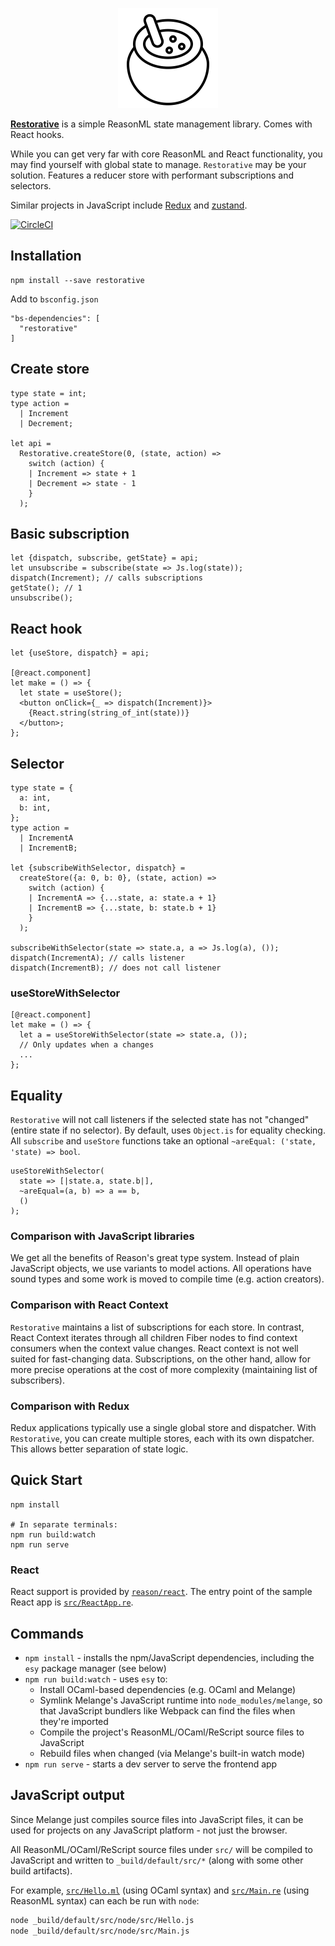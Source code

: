 <p align="center">
  <img width="160" src="restorative.png" />
</p>

[**Restorative**](https://github.com/paulshen/restorative) is a simple ReasonML state management library. Comes with React hooks.

While you can get very far with core ReasonML and React functionality, you may find yourself with global state to manage. `Restorative` may be your solution. Features a reducer store with performant subscriptions and selectors.

Similar projects in JavaScript include [Redux](https://redux.js.org/) and [zustand](https://github.com/react-spring/zustand).

[![CircleCI](https://circleci.com/gh/paulshen/restorative/tree/master.svg?style=svg)](https://circleci.com/gh/paulshen/restorative/tree/master)

## Installation

```
npm install --save restorative
```

Add to `bsconfig.json`

```
"bs-dependencies": [
  "restorative"
]
```

## Create store

```reason
type state = int;
type action =
  | Increment
  | Decrement;

let api =
  Restorative.createStore(0, (state, action) =>
    switch (action) {
    | Increment => state + 1
    | Decrement => state - 1
    }
  );
```

## Basic subscription

```reason
let {dispatch, subscribe, getState} = api;
let unsubscribe = subscribe(state => Js.log(state));
dispatch(Increment); // calls subscriptions
getState(); // 1
unsubscribe();
```

## React hook

```reason
let {useStore, dispatch} = api;

[@react.component]
let make = () => {
  let state = useStore();
  <button onClick={_ => dispatch(Increment)}>
    {React.string(string_of_int(state))}
  </button>;
};
```

## Selector

```reason
type state = {
  a: int,
  b: int,
};
type action =
  | IncrementA
  | IncrementB;

let {subscribeWithSelector, dispatch} =
  createStore({a: 0, b: 0}, (state, action) =>
    switch (action) {
    | IncrementA => {...state, a: state.a + 1}
    | IncrementB => {...state, b: state.b + 1}
    }
  );

subscribeWithSelector(state => state.a, a => Js.log(a), ());
dispatch(IncrementA); // calls listener
dispatch(IncrementB); // does not call listener
```

### useStoreWithSelector

```reason
[@react.component]
let make = () => {
  let a = useStoreWithSelector(state => state.a, ());
  // Only updates when a changes
  ...
};
```

## Equality

`Restorative` will not call listeners if the selected state has not "changed" (entire state if no selector). By default, uses `Object.is` for equality checking. All `subscribe` and `useStore` functions take an optional `~areEqual: ('state, 'state) => bool`.

```reason
useStoreWithSelector(
  state => [|state.a, state.b|],
  ~areEqual=(a, b) => a == b,
  ()
);
```

### Comparison with JavaScript libraries

We get all the benefits of Reason's great type system. Instead of plain JavaScript objects, we use variants to model actions. All operations have sound types and some work is moved to compile time (e.g. action creators).

### Comparison with React Context

`Restorative` maintains a list of subscriptions for each store. In contrast, React Context iterates through all children Fiber nodes to find context consumers when the context value changes. React context is not well suited for fast-changing data. Subscriptions, on the other hand, allow for more precise operations at the cost of more complexity (maintaining list of subscribers).

### Comparison with Redux

Redux applications typically use a single global store and dispatcher. With `Restorative`, you can create multiple stores, each with its own dispatcher. This allows better separation of state logic.


## Quick Start

```shell
npm install

# In separate terminals:
npm run build:watch
npm run serve
```

### React

React support is provided by
[`reason/react`](https://github.com/reasonml/reason-react/). The entry
point of the sample React app is [`src/ReactApp.re`](src/ReactApp.re).

## Commands

- `npm install` - installs the npm/JavaScript dependencies, including the `esy`
  package manager (see below)
- `npm run build:watch` - uses `esy` to:
  - Install OCaml-based dependencies (e.g. OCaml and Melange)
  - Symlink Melange's JavaScript runtime into `node_modules/melange`, so that
    JavaScript bundlers like Webpack can find the files when they're imported
  - Compile the project's ReasonML/OCaml/ReScript source files to JavaScript
  - Rebuild files when changed (via Melange's built-in watch mode)
- `npm run serve` - starts a dev server to serve the frontend app

## JavaScript output

Since Melange just compiles source files into JavaScript files, it can be used
for projects on any JavaScript platform - not just the browser.

All ReasonML/OCaml/ReScript source files under `src/` will be compiled to
JavaScript and written to `_build/default/src/*` (along with some other build
artifacts).

For example, [`src/Hello.ml`](src/Hello.ml) (using OCaml syntax) and
[`src/Main.re`](src/Main.re) (using ReasonML syntax) can each be run with
`node`:

```bash
node _build/default/src/node/src/Hello.js
node _build/default/src/node/src/Main.js
```
